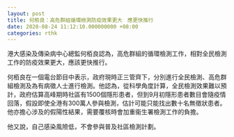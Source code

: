```yaml
---
layout: post
title: 何栢良：高危群組循環檢測防疫效果更大　應更快推行
date: 2020-08-24 11:12:10.000000000 +08:00
categories: rthk
---
```


港大感染及傳染病中心總監何栢良認為，高危群組的循環檢測工作，相對全民檢測工作的防疫效果更大，應該更快推行。

何栢良在一個電台節目中表示，政府現時正三管齊下，分別進行全民檢測、高危群組檢測及為有病徵人士進行檢測。他認為，從科學角度計算，全民檢測效果難以預計，政府估算高峰期時社區有1500個隱形患者，但到9月初隱形患者數目會隨疫情回落，假設即使全港有300萬人參與檢測，估計可能只能找出數十名無徵狀患者。他亦擔心涉及的假陽性結果，需要覆核時會加重衞生署檢測工作的負擔。

他又說，自己感染風險低，不會參與普及社區檢測計劃。
